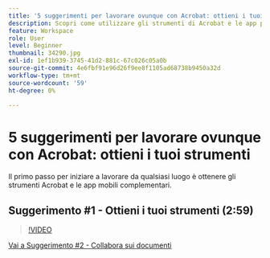 ```yaml
---
title: '5 suggerimenti per lavorare ovunque con Acrobat: ottieni i tuoi strumenti'
description: Scopri come utilizzare gli strumenti di Acrobat e le app per dispositivi mobili complementari ovunque ti trovi
feature: Workspace
role: User
level: Beginner
thumbnail: 34290.jpg
exl-id: 1ef1b939-3745-41d2-881c-67c026c05a0b
source-git-commit: 4e6fbf91e96d26f9ee8f1105ad68738b9450a32d
workflow-type: tm+mt
source-wordcount: '59'
ht-degree: 0%

---
```


# 5 suggerimenti per lavorare ovunque con Acrobat: ottieni i tuoi strumenti

Il primo passo per iniziare a lavorare da qualsiasi luogo è ottenere gli strumenti Acrobat e le app mobili complementari.

## Suggerimento #1 - Ottieni i tuoi strumenti (2:59)

>[!VIDEO](https://video.tv.adobe.com/v/34290?quality=12&learn=on&hidetitle=true)

[Vai a Suggerimento #2 - Collabora sui documenti](collaborate-on-documents.md)